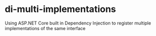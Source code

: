 # di-multi-implementations
Using ASP.NET Core built in Dependency Injection to register multiple implementations of the same interface

